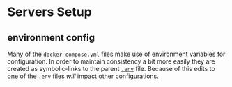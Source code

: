 # Servers Setup

## environment config

Many of the `docker-compose.yml` files make use of environment variables for configuration. In order to maintain consistency a bit more easily they are created as symbolic-links to the parent [`.env`](.env) file. Because of this edits to one of the `.env` files *will* impact other configurations.